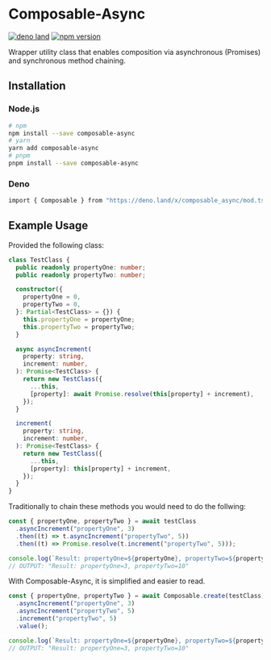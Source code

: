 # Composable-Async

[![deno land](http://img.shields.io/badge/available%20on-deno.land/x-lightgrey.svg?logo=deno)](https://deno.land/x/composable_async)
[![npm version](https://badge.fury.io/js/composable-async.svg)](https://badge.fury.io/js/composable-async)

Wrapper utility class that enables composition via asynchronous (Promises) and
synchronous method chaining.

## Installation

### Node.js

```bash
# npm
npm install --save composable-async
# yarn
yarn add composable-async
# pnpm
pnpm install --save composable-async
```

### Deno

```bash
import { Composable } from "https://deno.land/x/composable_async/mod.ts";
```

## Example Usage

Provided the following class:

```typescript
class TestClass {
  public readonly propertyOne: number;
  public readonly propertyTwo: number;

  constructor({
    propertyOne = 0,
    propertyTwo = 0,
  }: Partial<TestClass> = {}) {
    this.propertyOne = propertyOne;
    this.propertyTwo = propertyTwo;
  }

  async asyncIncrement(
    property: string,
    increment: number,
  ): Promise<TestClass> {
    return new TestClass({
      ...this,
      [property]: await Promise.resolve(this[property] + increment),
    });
  }

  increment(
    property: string,
    increment: number,
  ): Promise<TestClass> {
    return new TestClass({
      ...this,
      [property]: this[property] + increment,
    });
  }
}
```

Traditionally to chain these methods you would need to do the follwing:

```typescript
const { propertyOne, propertyTwo } = await testClass
  .asyncIncrement("propertyOne", 3)
  .then((t) => t.asyncIncrement("propertyTwo", 5))
  .then((t) => Promise.resolve(t.increment("propertyTwo", 5)));

console.log(`Result: propertyOne=${propertyOne}, propertyTwo=${propertyTwo}`);
// OUTPUT: "Result: propertyOne=3, propertyTwo=10"
```

With Composable-Async, it is simplified and easier to read.

```typescript
const { propertyOne, propertyTwo } = await Composable.create(testClass)
  .asyncIncrement("propertyOne", 3)
  .asyncIncrement("propertyTwo", 5)
  .increment("propertyTwo", 5)
  .value();

console.log(`Result: propertyOne=${propertyOne}, propertyTwo=${propertyTwo}`);
// OUTPUT: "Result: propertyOne=3, propertyTwo=10"
```
